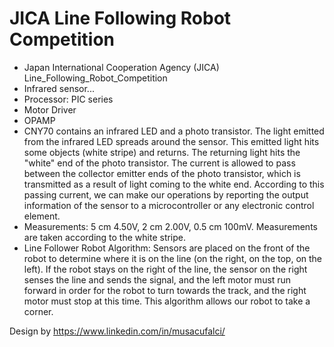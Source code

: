 # JICA Line Following Robot Competition

- Japan International Cooperation Agency (JICA) Line_Following_Robot_Competition
- Infrared sensor...
- Processor: PIC series
- Motor Driver
- OPAMP
- CNY70 contains an infrared LED and a photo transistor. The light emitted from the infrared LED spreads around the sensor. This emitted light hits some objects (white stripe) and returns. The returning light hits the "white" end of the photo transistor. The current is allowed to pass between the collector emitter ends of the photo transistor, which is transmitted as a result of light coming to the white end. According to this passing current, we can make our operations by reporting the output information of the sensor to a microcontroller or any electronic control element.
- Measurements: 5 cm 4.50V, 2 cm 2.00V, 0.5 cm 100mV. Measurements are taken according to the white stripe.
- Line Follower Robot Algorithm: Sensors are placed on the front of the robot to determine where it is on the line (on the right, on the top, on the left). If the robot stays on the right of the line, the sensor on the right senses the line and sends the signal, and the left motor must run forward in order for the robot to turn towards the track, and the right motor must stop at this time. This algorithm allows our robot to take a corner.

Design by https://www.linkedin.com/in/musacufalci/
